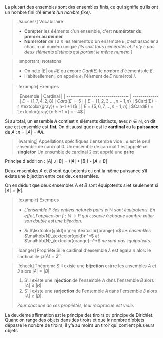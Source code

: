 La plupart des ensembles sont des ensembles finis, ce qui signifie qu'ils ont un nombre fini d'élément *(un nombre fixe)*.

>[!success] Vocabulaire
>- **Compter** les éléments d'un ensemble, c'est **numéroter du premier au dernier**
>- **Numéroter** de $1$ à $n$ les éléments d'un ensemble $E$, c'est associer à chacun un numéro unique *(ils sont tous numérotés et il n'y a pas deux éléments distincts qui portent le même numéro.)*

>[!important] Notations 
>- On note $|E|$ ou $\#E$ ou encore $Card(E)$ le nombre d'éléments de $E$.
>- Habituellement, on appelle $e_i$ l'élément de $E$ numéroté $i$.

>[!example] Exemples
>
>| Ensemble                         | Cardinal      |
| -------------------------------- | ------------- |
| $E = \{1, 7, 4, 2, 8\}$          | $Card(E) = 5$ |
| $E = \{1, 2, 3, \dots, n-1, n\}$ | $Card(E) = n \textcolor{gray}{ = n-1 +1 }$ |
| $E = \{5, 6, 7, \dots, n-1, n\}$ | $Card(E) = \textcolor{gray}{n-5 +1 =} n - 4$              |

Si au total, un ensemble $A$ contient $n$ éléments distincts, avec $n \in \mathbb{N}$, on dit que cet ensemble est **fini**.
On dit aussi que $n$ est le **cardinal** ou la **puissance** de $A$ : $n = |A| = \#A$.

>[!warning] Appellations spécifiques
>L'ensemble vide : $\emptyset$ est le seul ensemble de cardinal $0$.
>Un ensemble de cardinal 1 est appelé un **singleton**
>Un ensemble de cardinal 2 est appelé une **paire**

Principe d'addition : $|A| \cup |B| = (|A| + |B|) - |A \cap B|$

Deux ensembles $A$ et $B$ sont équipotents ou ont la même puissance s'il existe une bijection entre ces deux ensembles. 

On en déduit que deux ensembles $A$ et $B$ sont équipotents si et seulement si $|A| = |B|$.

>[!example] Exemples 
> - *L'ensemble* $P$ *des entiers naturels pairs et* $\mathbb{N}$ *sont équipotents.*
  *En effet, l'application* $f : \mathbb{N} \rightarrow P$ *qui associe à chaque nombre entier son double est une bijection.*
  > 
> - *Si* $\textcolor{gold}n \neq \textcolor{orange}m$ *les ensembles* $\mathbb{N}_\textcolor{gold}n^*$ *et* $\mathbb{N}_\textcolor{orange}m^*$ *ne sont pas équipotents.*

>[!danger] Propriété
>Si le cardinal d'ensemble $A$ est égal à $n$ alors le cardinal de $\wp(A) = 2^n$

>[!check] Théorème
>S'il existe une **bijection** entrre les ensembles $A$ et $B$ alors $|A| = |B|$
>1. S'il existe une **injection** de l'ensemble $A$ dans l'ensemble $B$ alors $|A| \leq |B|$.
>2. S'il existe une **surjection** de l'ensemble $A$ dans l'ensemble $B$ alors $|A| \geq |B|$.
>   
> *Pour chacune de ces propriétés, leur réciproque est vraie.*

La deuxième affirmation est le principe des tiroirs ou principe de Dirichlet. Quand on range des objets dans des tiroirs et que le nombre d'objets dépasse le nombre de tiroirs, il y'a au moins un tiroir qui contient plusieurs objets.